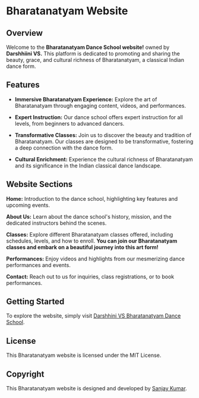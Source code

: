 # Bharatanatyam Website

## Overview
Welcome to the **Bharatanatyam Dance School website!** owned by **Darshhiini VS.** This platform is dedicated to promoting and sharing the beauty, grace, and cultural richness of Bharatanatyam, a classical Indian dance form.

## Features
- **Immersive Bharatanatyam Experience:** Explore the art of Bharatanatyam through engaging content, videos, and performances.
  
- **Expert Instruction:** Our dance school offers expert instruction for all levels, from beginners to advanced dancers.
  
- **Transformative Classes:** Join us to discover the beauty and tradition of Bharatanatyam. Our classes are designed to be transformative, fostering a deep connection with the dance form.
  
- **Cultural Enrichment:** Experience the cultural richness of Bharatanatyam and its significance in the Indian classical dance landscape.

## Website Sections
**Home:** Introduction to the dance school, highlighting key features and upcoming events.

**About Us:** Learn about the dance school's history, mission, and the dedicated instructors behind the scenes.

**Classes:** Explore different Bharatanatyam classes offered, including schedules, levels, and how to enroll. **You can join our Bharatanatyam classes and embark on a beautiful journey into this art form!**

**Performances:** Enjoy videos and highlights from our mesmerizing dance performances and events.

**Contact:** Reach out to us for inquiries, class registrations, or to book performances.

## Getting Started
To explore the website, simply visit  [Darshhini VS Bharatanatyam Dance School](https://darshiinivs.com/).

## License
This Bharatanatyam website is licensed under the MIT License.

## Copyright
This Bharatanatyam website is designed and developed by [Sanjay Kumar](https://sanjaykumar0072.netlify.app/).
